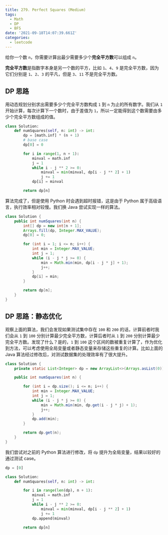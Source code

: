 ```yaml
---
title: 279. Perfect Squares (Medium)
tags:
  - Math
  - DP
  - BFS
date: '2021-09-18T14:07:39.661Z'
categories:
  - leetcode
---
```


给你一个数 `n`，你需要计算出最少需要多少个**完全平方数**可以组成 `n`。

**完全平方数**是指数字本身是另一个数的平方，比如 `1`、`4`、`9` 是完全平方数，因为它们分别是 `1`、`2`、`3` 的平凡，但是 `3`、`11` 不是完全平方数。

<!-- more -->

## DP 思路

用动态规划分别求出需要多少个完全平方数构成 `1` 到 `n` 为止的所有数字。我们从 `1` 开始计算，每次计算下一个数时，由于差值为 `1`，所以一定能得到这个数需要由多少个完全平方数组成的值。

```python
class Solution:
    def numSquares(self, n: int) -> int:
        dp = [math.inf] * (n + 1)
        # base case
        dp[0] = 0

        for i in range(1, n + 1):
            minval = math.inf
            j = 1
            while i - j ** 2 >= 0:
                minval = min(minval, dp[i - j ** 2] + 1)
                j += 1
            dp[i] = minval

        return dp[n]
```

算法完成了，但是使用 Python 时会遇到超时报错，这是由于 Python 属于高级语言，执行效率相对较慢。我们换 Java 尝试实现一样的算法。

```java
class Solution {
    public int numSquares(int n) {
        int[] dp = new int[n + 1];
        Arrays.fill(dp, Integer.MAX_VALUE);
        dp[0] = 0;

        for (int i = 1; i <= n; i++) {
            int min = Integer.MAX_VALUE;
            int j = 1;
            while (i - j * j >= 0) {
                min = Math.min(min, dp[i - j * j] + 1);
                j++;
            }
            dp[i] = min;
        }

        return dp[n];
    }
}
```

## DP 思路：静态优化

观察上面的算法，我们会发现如果测试集中存在 `100` 和 `200` 的话，计算前者时我们会从 `1` 到 `100` 分别计算最少完全平方数，计算后者时从 `1` 到 `200` 分别计算最少完全平方数。发现了什么？是的，`1` 到 `100` 这个区间的数被重复计算了，作为优化到方法，可以考虑使用全局变量或者静态变量来存储这些重复的计算。比如上面的 Java 算法经过修改后，对测试数据集的处理效率有了很大提升。

```java
class Solution {
    private static List<Integer> dp = new ArrayList<>(Arrays.asList(0));

    public int numSquares(int n) {

        for (int i = dp.size(); i <= n; i++) {
            int min = Integer.MAX_VALUE;
            int j = 1;
            while (i - j * j >= 0) {
                min = Math.min(min, dp.get(i - j * j) + 1);
                j++;
            }
            dp.add(min);
        }

        return dp.get(n);
    }
}
```

我们尝试对之前的 Python 算法进行修改，将 `dp` 提升为全局变量，结果以较好的通过测试 case。

```python
dp = [0]

class Solution:
    def numSquares(self, n: int) -> int:

        for i in range(len(dp), n + 1):
            minval = math.inf
            j = 1
            while i - j ** 2 >= 0:
                minval = min(minval, dp[i - j ** 2] + 1)
                j += 1
            dp.append(minval)

        return dp[n]
```
